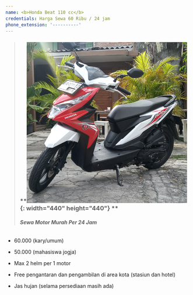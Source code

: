 ```yaml
---
name: <b>Honda Beat 110 cc</b>
credentials: Harga Sewa 60 Ribu / 24 jam
phone_extension: '----------'
---
```


> ### **![](/uploads/fjimg-20191224-145508.png){: width="440" height="440"} **
>
> ###### **Sewa Motor Murah Per 24 Jam**

* 60\.000 (kary/umum)

* 50\.000 (mahasiswa jogja)

* Max 2 helm per 1 motor

* Free pengantaran dan pengambilan di area kota (stasiun dan hotel)

* Jas hujan (selama persediaan masih ada)

&nbsp;